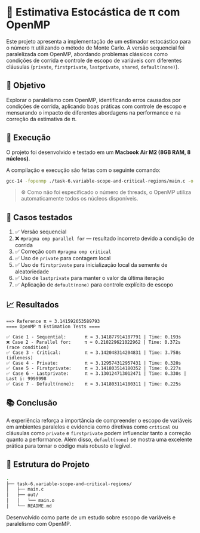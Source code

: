 # 🔢 Estimativa Estocástica de π com OpenMP

Este projeto apresenta a implementação de um estimador estocástico para o número π utilizando o método de Monte Carlo. A versão sequencial foi paralelizada com OpenMP, abordando problemas clássicos como condições de corrida e controle de escopo de variáveis com diferentes cláusulas (`private`, `firstprivate`, `lastprivate`, `shared`, `default(none)`).

## 📌 Objetivo

Explorar o paralelismo com OpenMP, identificando erros causados por condições de corrida, aplicando boas práticas com controle de escopo e mensurando o impacto de diferentes abordagens na performance e na correção da estimativa de π.

## 🧪 Execução

O projeto foi desenvolvido e testado em um **Macbook Air M2 (8GB RAM, 8 núcleos)**.

A compilação e execução são feitas com o seguinte comando:

```bash
gcc-14 -fopenmp ./task-6.variable-scope-and-critical-regions/main.c -o ./task-6.variable-scope-and-critical-regions/out/main.o && ./task-6.variable-scope-and-critical-regions/out/main.o
```

> ⚙️ Como não foi especificado o número de threads, o OpenMP utiliza automaticamente todos os núcleos disponíveis.

## 🧮 Casos testados

1. ✅ Versão sequencial  
2. ❌ `#pragma omp parallel for` — resultado incorreto devido a condição de corrida  
3. ✅ Correção com `#pragma omp critical`  
4. ✅ Uso de `private` para contagem local  
5. ✅ Uso de `firstprivate` para inicialização local da semente de aleatoriedade  
6. ✅ Uso de `lastprivate` para manter o valor da última iteração  
7. ✅ Aplicação de `default(none)` para controle explícito de escopo

## 📈 Resultados

```text
==> Reference π ≈ 3.141592653589793
==== OpenMP π Estimation Tests ====

✅ Case 1 - Sequential:       π ≈ 3.141877914187791 | Time: 0.193s  
❌ Case 2 - Parallel for:     π ≈ 0.210229621022962 | Time: 0.372s (race condition)  
✅ Case 3 - Critical:         π ≈ 3.142048314204831 | Time: 3.758s (idleness)  
✅ Case 4 - Private:          π ≈ 3.129574312957431 | Time: 0.320s  
✅ Case 5 - Firstprivate:     π ≈ 3.141803514180352 | Time: 0.227s  
✅ Case 6 - Lastprivate:      π ≈ 3.130124713012471 | Time: 0.330s | Last i: 9999998  
✅ Case 7 - Default(none):    π ≈ 3.141803114180311 | Time: 0.225s 
```

## 📚 Conclusão

A experiência reforça a importância de compreender o escopo de variáveis em ambientes paralelos e evidencia como diretivas como `critical` ou cláusulas como `private` e `firstprivate` podem influenciar tanto a correção quanto a performance. Além disso, `default(none)` se mostra uma excelente prática para tornar o código mais robusto e legível.

## 📁 Estrutura do Projeto

```bash
.
├── task-6.variable-scope-and-critical-regions/
│   ├── main.c
│   ├── out/
│   │   └── main.o
│   └── README.md
```

Desenvolvido como parte de um estudo sobre escopo de variáveis e paralelismo com OpenMP.
